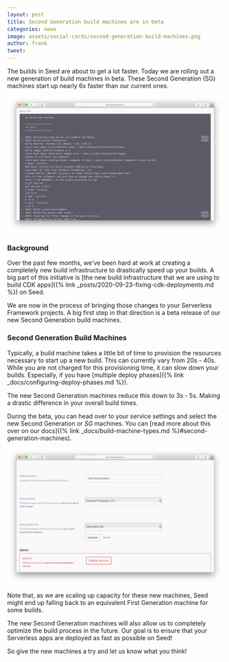 ```yaml
---
layout: post
title: Second Generation build machines are in beta
categories: news
image: assets/social-cards/second-generation-build-machines.png
author: frank
tweet: 
---
```


The builds in Seed are about to get a lot faster. Today we are rolling out a new generation of build machines in beta. These Second Generation (SG) machines start up nearly 6x faster than our current ones.

![Second Generation build machine in build log](/assets/blog/second-generation-build-machines-are-in-beta/second-generation-build-machine-in-build-log.png)

### Background

Over the past few months, we've been hard at work at creating a completely new build infrastructure to drastically speed up your builds. A big part of this initiative is [the new build infrastructure that we are using to build CDK apps]({% link _posts/2020-09-23-fixing-cdk-deployments.md %}) on Seed.

We are now in the process of bringing those changes to your Serverless Framework projects. A big first step in that direction is a beta release of our new Second Generation build machines.

### Second Generation Build Machines

Typically, a build machine takes a little bit of time to provision the resources necessary to start up a new build. This can currently vary from 20s - 40s. While you are not charged for this provisioning time, it can slow down your builds. Especially, if you have [multiple deploy phases]({% link _docs/configuring-deploy-phases.md %}).

The new Second Generation machines reduce this down to 3s - 5s. Making a drastic difference in your overall build times.

During the beta, you can head over to your service settings and select the new Second Generation or _SG_ machines. You can [read more about this over on our docs]({% link _docs/build-machine-types.md %}#second-generation-machines).

![Select a Second Generation machine in the service settings](/assets/blog/second-generation-build-machines-are-in-beta/select-a-second-generation-machine-in-the-service-settings.png)

Note that, as we are scaling up capacity for these new machines, Seed might end up falling back to an equivalent First Generation machine for some builds.

The new Second Generation machines will also allow us to completely optimize the build process in the future. Our goal is to ensure that your Serverless apps are deployed as fast as possible on Seed!

So give the new machines a try and let us know what you think!
